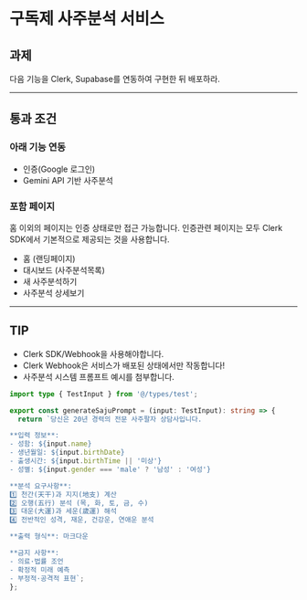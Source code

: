 # 구독제 사주분석 서비스

## 과제

다음 기능을 Clerk, Supabase를 연동하여 구현한 뒤 배포하라.

---

## 통과 조건

### 아래 기능 연동

- 인증(Google 로그인)
- Gemini API 기반 사주분석

### 포함 페이지

홈 이외의 페이지는 인증 상태로만 접근 가능합니다.
인증관련 페이지는 모두 Clerk SDK에서 기본적으로 제공되는 것을 사용합니다.

- 홈 (랜딩페이지)
- 대시보드 (사주분석목록)
- 새 사주분석하기
- 사주분석 상세보기

---

## TIP

- Clerk SDK/Webhook을 사용해야합니다.
- Clerk Webhook은 서비스가 배포된 상태에서만 작동합니다!
- 사주분석 시스템 프롬프트 예시를 첨부합니다.

```typescript
import type { TestInput } from '@/types/test';

export const generateSajuPrompt = (input: TestInput): string => {
  return `당신은 20년 경력의 전문 사주팔자 상담사입니다.

**입력 정보**:
- 성함: ${input.name}
- 생년월일: ${input.birthDate}
- 출생시간: ${input.birthTime || '미상'}
- 성별: ${input.gender === 'male' ? '남성' : '여성'}

**분석 요구사항**:
1️⃣ 천간(天干)과 지지(地支) 계산
2️⃣ 오행(五行) 분석 (목, 화, 토, 금, 수)
3️⃣ 대운(大運)과 세운(歲運) 해석
4️⃣ 전반적인 성격, 재운, 건강운, 연애운 분석

**출력 형식**: 마크다운

**금지 사항**:
- 의료·법률 조언
- 확정적 미래 예측
- 부정적·공격적 표현`;
};
```

